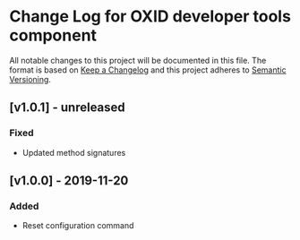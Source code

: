 # Change Log for OXID developer tools component

All notable changes to this project will be documented in this file.
The format is based on [Keep a Changelog](http://keepachangelog.com/)
and this project adheres to [Semantic Versioning](http://semver.org/).

## [v1.0.1] - unreleased

### Fixed
- Updated method signatures

## [v1.0.0] - 2019-11-20

### Added
- Reset configuration command

[1.0.0]: https://github.com/OXID-eSales/developer-tools/compare/d21030a98e3cce0dd67ce3b63d74728b04592644..v1.0.0
